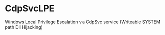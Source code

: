 # CdpSvcLPE
Windows Local Privilege Escalation via CdpSvc service (Writeable SYSTEM path Dll Hijacking)
